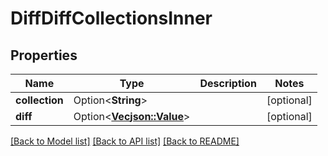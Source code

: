 # DiffDiffCollectionsInner

## Properties

Name | Type | Description | Notes
------------ | ------------- | ------------- | -------------
**collection** | Option<**String**> |  | [optional]
**diff** | Option<[**Vec<json::Value>**](json::Value.md)> |  | [optional]

[[Back to Model list]](../README.md#documentation-for-models) [[Back to API list]](../README.md#documentation-for-api-endpoints) [[Back to README]](../README.md)


